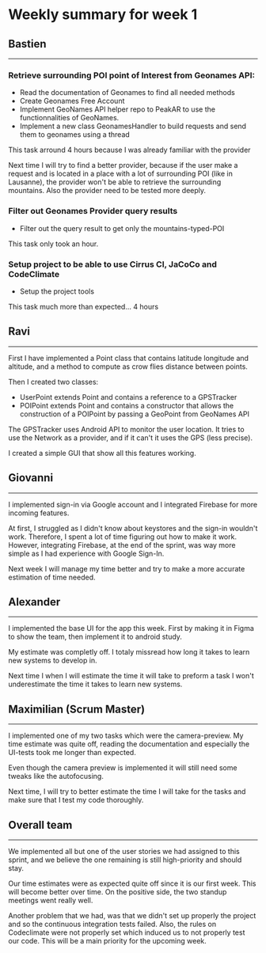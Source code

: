 # Weekly summary for week 1

## Bastien
___
### Retrieve surrounding POI point of Interest from Geonames API:
- Read the documentation of Geonames to find all needed methods
- Create Geonames Free Account
- Implement GeoNames API helper repo to PeakAR to use the functionnalities of GeoNames.
- Implement a new class GeonamesHandler to build requests and send them to geonames using a thread

This task arround 4 hours because I was already familiar with the provider

Next time I will try to find a better provider, because if the user make a request and is located in a place with a lot of surrounding POI (like in Lausanne), the provider won't be able to retrieve the surrounding mountains. 
Also the provider need to be tested more deeply. 

### Filter out Geonames Provider query results
- Filter out the query result to get only the mountains-typed-POI

This task only took an hour.

### Setup project to be able to use Cirrus CI, JaCoCo and CodeClimate

- Setup the project tools

This task much more than expected... 4 hours




## Ravi
___
First I have implemented a Point class that contains latitude longitude and altitude, and a method to compute as crow flies distance between points.

Then I created two classes:
- UserPoint extends Point and contains a reference to a GPSTracker
- POIPoint extends Point and contains a constructor that allows the construction of a POIPoint by passing a GeoPoint from GeoNames API

The GPSTracker uses Android API to monitor the user location. It tries to use the Network as a provider, and if it can't it uses the GPS (less precise).

I created a simple GUI that show all this features working.



## Giovanni
___

I implemented sign-in via Google account and I integrated Firebase for more incoming features.

At first, I struggled as I didn't know about keystores and the sign-in wouldn't work. Therefore, I spent a lot of time figuring out how to make it work.
However, integrating Firebase, at the end of the sprint, was way more simple as I had experience with Google Sign-In.

Next week I will manage my time better and try to make a more accurate estimation of time needed.


## Alexander
___
I implemented the base UI for the app this week. First by making it in Figma to show the team, then implement it to android study.   

My estimate was completly off. I totaly missread how long it takes to learn new systems to develop in.   

Next time I when I will estimate the time it will take to preform a task I won't underestimate the time it takes to learn new systems.


## Maximilian (Scrum Master)
___

I implemented one of my two tasks which were the camera-preview. My time estimate was quite off, reading the documentation and especially the UI-tests took me longer than expected.

Even though the camera preview is implemented it will still need some tweaks like the autofocusing.

Next time, I will try to better estimate the time I will take for the tasks and make sure that I test my code thoroughly.

## Overall team
___

We implemented all but one of the user stories we had assigned to this sprint, and we believe the one remaining is still high-priority and should stay.

Our time estimates were as expected quite off since it is our first week. This will become better over time. On the positive side, the two standup meetings went really well.

Another problem that we had, was that we didn't set up properly the project and so the continuous integration tests failed. Also, the rules on Codeclimate were not properly set which induced us to not properly test our code. This will be a main priority for the upcoming week.
